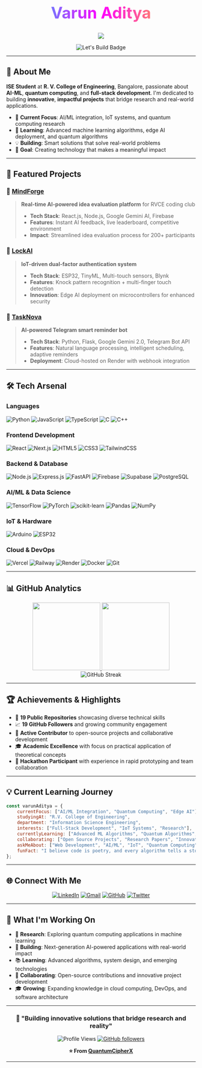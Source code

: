 <div align="center">

<!-- 3D Gradient Name -->
<h1 style="font-size: 3em; background: linear-gradient(90deg,#00d9ff,#ff00ff,#ffdd00); -webkit-background-clip: text; color: transparent; animation: gradientMove 3s infinite linear;">
Varun Aditya
</h1>

<!-- Typing Animation Subtitle -->
<p align="center">
  <img src="https://readme-typing-svg.herokuapp.com?font=Fira+Code&size=28&pause=1000&color=00D9FF&center=true&vCenter=true&width=700&lines=ISE+Student+%40+RVCE+Bangalore;AI-ML+%26+Quantum+Computing+Enthusiast;Full-Stack+Developer;Building+Tomorrow's+Solutions+Today" />
</p>

<!-- Glowing profile badge -->
<img src="https://img.shields.io/badge/🚀-Let's%20Build-ff69b4?style=for-the-badge&logo=github" alt="Let's Build Badge" />

</div>

<style>
@keyframes gradientMove {
  0% {background-position: 0% 50%;}
  50% {background-position: 100% 50%;}
  100% {background-position: 0% 50%;}
}
h1 {
  background-size: 200% 200%;
}
</style>

---

## 🧠 **About Me**

**ISE Student** at **R. V. College of Engineering**, Bangalore, passionate about **AI-ML**, **quantum computing**, and **full-stack development**. I'm dedicated to building **innovative**, **impactful projects** that bridge research and real-world applications.

- 🔬 **Current Focus**: AI/ML integration, IoT systems, and quantum computing research
- 🌱 **Learning**: Advanced machine learning algorithms, edge AI deployment, and quantum algorithms
- 💡 **Building**: Smart solutions that solve real-world problems
- 🎯 **Goal**: Creating technology that makes a meaningful impact

---

## 🚀 **Featured Projects**

### 🤖 [**MindForge**](https://github.com/varunaditya27/MindForge)
> **Real-time AI-powered idea evaluation platform** for RVCE coding club
> - **Tech Stack**: React.js, Node.js, Google Gemini AI, Firebase
> - **Features**: Instant AI feedback, live leaderboard, competitive environment
> - **Impact**: Streamlined idea evaluation process for 200+ participants

### 🔐 [**LockAI**](https://github.com/varunaditya27/LockAI) 
> **IoT-driven dual-factor authentication system**
> - **Tech Stack**: ESP32, TinyML, Multi-touch sensors, Blynk
> - **Features**: Knock pattern recognition + multi-finger touch detection
> - **Innovation**: Edge AI deployment on microcontrollers for enhanced security

### 🤖 [**TaskNova**](https://github.com/varunaditya27/TaskNova)
> **AI-powered Telegram smart reminder bot**
> - **Tech Stack**: Python, Flask, Google Gemini 2.0, Telegram Bot API
> - **Features**: Natural language processing, intelligent scheduling, adaptive reminders
> - **Deployment**: Cloud-hosted on Render with webhook integration

---

## 🛠️ **Tech Arsenal**

### **Languages**
![Python](https://img.shields.io/badge/Python-3776AB?style=for-the-badge&logo=python&logoColor=white)
![JavaScript](https://img.shields.io/badge/JavaScript-F7DF1E?style=for-the-badge&logo=javascript&logoColor=black)
![TypeScript](https://img.shields.io/badge/TypeScript-007ACC?style=for-the-badge&logo=typescript&logoColor=white)
![C](https://img.shields.io/badge/C-00599C?style=for-the-badge&logo=c&logoColor=white)
![C++](https://img.shields.io/badge/C++-00599C?style=for-the-badge&logo=c%2B%2B&logoColor=white)

### **Frontend Development**
![React](https://img.shields.io/badge/React-20232A?style=for-the-badge&logo=react&logoColor=61DAFB)
![Next.js](https://img.shields.io/badge/Next.js-000000?style=for-the-badge&logo=nextdotjs&logoColor=white)
![HTML5](https://img.shields.io/badge/HTML5-E34F26?style=for-the-badge&logo=html5&logoColor=white)
![CSS3](https://img.shields.io/badge/CSS3-1572B6?style=for-the-badge&logo=css3&logoColor=white)
![TailwindCSS](https://img.shields.io/badge/Tailwind_CSS-38B2AC?style=for-the-badge&logo=tailwind-css&logoColor=white)

### **Backend & Database**
![Node.js](https://img.shields.io/badge/Node.js-43853D?style=for-the-badge&logo=node.js&logoColor=white)
![Express.js](https://img.shields.io/badge/Express.js-404D59?style=for-the-badge)
![FastAPI](https://img.shields.io/badge/FastAPI-005571?style=for-the-badge&logo=fastapi)
![Firebase](https://img.shields.io/badge/Firebase-039BE5?style=for-the-badge&logo=Firebase&logoColor=white)
![Supabase](https://img.shields.io/badge/Supabase-3ECF8E?style=for-the-badge&logo=supabase&logoColor=white)
![PostgreSQL](https://img.shields.io/badge/PostgreSQL-316192?style=for-the-badge&logo=postgresql&logoColor=white)

### **AI/ML & Data Science**
![TensorFlow](https://img.shields.io/badge/TensorFlow-FF6F00?style=for-the-badge&logo=tensorflow&logoColor=white)
![PyTorch](https://img.shields.io/badge/PyTorch-EE4C2C?style=for-the-badge&logo=pytorch&logoColor=white)
![scikit-learn](https://img.shields.io/badge/scikit--learn-F7931E?style=for-the-badge&logo=scikit-learn&logoColor=white)
![Pandas](https://img.shields.io/badge/pandas-150458?style=for-the-badge&logo=pandas&logoColor=white)
![NumPy](https://img.shields.io/badge/numpy-013243?style=for-the-badge&logo=numpy&logoColor=white)

### **IoT & Hardware**
![Arduino](https://img.shields.io/badge/Arduino-00979D?style=for-the-badge&logo=Arduino&logoColor=white)
![ESP32](https://img.shields.io/badge/ESP32-000000?style=for-the-badge&logo=espressif&logoColor=white)

### **Cloud & DevOps**
![Vercel](https://img.shields.io/badge/Vercel-000000?style=for-the-badge&logo=vercel&logoColor=white)
![Railway](https://img.shields.io/badge/Railway-131415?style=for-the-badge&logo=railway&logoColor=white)
![Render](https://img.shields.io/badge/Render-46E3B7?style=for-the-badge&logo=render&logoColor=white)
![Docker](https://img.shields.io/badge/docker-0db7ed?style=for-the-badge&logo=docker&logoColor=white)
![Git](https://img.shields.io/badge/git-F05032?style=for-the-badge&logo=git&logoColor=white)

---

## 📊 **GitHub Analytics**

<div align="center">
<a href="https://github.com/varunaditya27">
<img height="180em" src="https://github-readme-stats.vercel.app/api?username=varunaditya27&show_icons=true&theme=tokyonight&include_all_commits=true&count_private=true"/>
<img height="180em" src="https://github-readme-stats.vercel.app/api/top-langs/?username=varunaditya27&layout=compact&langs_count=8&theme=tokyonight"/>
</a>
</div>

<div align="center">
<img src="https://github-readme-streak-stats.herokuapp.com/?user=varunaditya27&theme=tokyonight" alt="GitHub Streak" />
</div>

---

## 🏆 **Achievements & Highlights**

- 🎯 **19 Public Repositories** showcasing diverse technical skills
- 📈 **19 GitHub Followers** and growing community engagement  
- 🔗 **Active Contributor** to open-source projects and collaborative development
- 🎓 **Academic Excellence** with focus on practical application of theoretical concepts
- 🏅 **Hackathon Participant** with experience in rapid prototyping and team collaboration

---

## 💡 **Current Learning Journey**

```javascript
const varunAditya = {
    currentFocus: ["AI/ML Integration", "Quantum Computing", "Edge AI"],
    studyingAt: "R.V. College of Engineering",
    department: "Information Science Engineering",
    interests: ["Full-Stack Development", "IoT Systems", "Research"],
    currentlyLearning: ["Advanced ML Algorithms", "Quantum Algorithms", "Cloud Architecture"],
    collaborating: ["Open Source Projects", "Research Papers", "Innovation Challenges"],
    askMeAbout: ["Web Development", "AI/ML", "IoT", "Quantum Computing"],
    funFact: "I believe code is poetry, and every algorithm tells a story! 📝✨"
};
```

---

## 🌐 **Connect With Me**

<div align="center">

[![LinkedIn](https://img.shields.io/badge/LinkedIn-0077B5?style=for-the-badge&logo=linkedin&logoColor=white)](https://linkedin.com/in/varunaditya27)
[![Gmail](https://img.shields.io/badge/Gmail-D14836?style=for-the-badge&logo=gmail&logoColor=white)](mailto:varun.paparajugari@gmail.com)
[![GitHub](https://img.shields.io/badge/GitHub-100000?style=for-the-badge&logo=github&logoColor=white)](https://github.com/varunaditya27)
[![Twitter](https://img.shields.io/badge/Twitter-1DA1F2?style=for-the-badge&logo=twitter&logoColor=white)](https://twitter.com/varunaditya27)

</div>

---

## 🎯 **What I'm Working On**

- 🔬 **Research**: Exploring quantum computing applications in machine learning
- 🚀 **Building**: Next-generation AI-powered applications with real-world impact
- 📚 **Learning**: Advanced algorithms, system design, and emerging technologies
- 🤝 **Collaborating**: Open-source contributions and innovative project development
- 🎓 **Growing**: Expanding knowledge in cloud computing, DevOps, and software architecture

---

<div align="center">

### 🚀 **"Building innovative solutions that bridge research and reality"**

![Profile Views](https://komarev.com/ghpvc/?username=varunaditya27&color=blueviolet&style=for-the-badge)
[![GitHub followers](https://img.shields.io/github/followers/varunaditya27?style=for-the-badge&color=blue&labelColor=black)](https://github.com/varunaditya27)

**⭐ From [QuantumCipherX](https://github.com/varunaditya27)**

</div>

---
